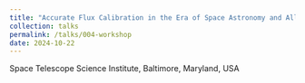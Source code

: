 ```yaml
---
title: "Accurate Flux Calibration in the Era of Space Astronomy and All-Sky Surveys Workshop"
collection: talks
permalink: /talks/004-workshop
date: 2024-10-22
---
```


Space Telescope Science Institute, Baltimore, Maryland, USA<br>
